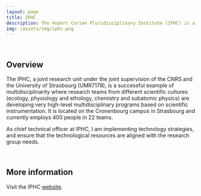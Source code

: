 ```yaml
---
layout: page
title: IPHC
description: The Hubert Curien Pluridisciplinary Institute (IPHC) is a joint research unit of the CNRS and the University of Strasbourg.
img: /assets/img/iphc.png
---
```


<br />

## Overview

<p>
The IPHC, a joint research unit under the joint supervision of the
CNRS and the University of Strasbourg (UMR7178), is a successful
example of multidisciplinarity where research teams from different
scientific cultures (ecology, physiology and ethology, chemistry
and subatomic physics) are developing very high-level multidisciplinary
programs based on scientific instrumentation. It is located on the
Cronenbourg campus in Strasbourg and currently employs 400 people in 22
teams.
</p>

<p>
As chief technical officer at IPHC, I am implementing technology
strategies, and ensure that the technological resources are aligned
with the research group needs.
</p>

<br />

## More information

Visit the IPHC [website](https://www.iphc.cnrs.fr). <br />
